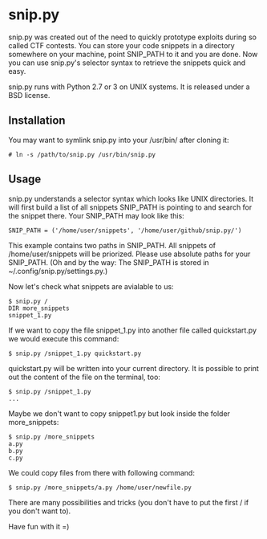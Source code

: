 snip.py
=======

snip.py was created out of the need to quickly prototype exploits during so called CTF contests.
You can store your code snippets in a directory somewhere on your machine, point SNIP\_PATH to
it and you are done. Now you can use snip.py's selector syntax to retrieve the snippets quick
and easy.

snip.py runs with Python 2.7 or 3 on UNIX systems. It is released under a BSD license.

Installation
------------

You may want to symlink snip.py into your /usr/bin/ after cloning it:

	# ln -s /path/to/snip.py /usr/bin/snip.py

Usage
-----

snip.py understands a selector syntax which looks like UNIX directories. It will first build a
list of all snippets SNIP\_PATH is pointing to and search for the snippet there. Your SNIP\_PATH
may look like this:

	SNIP_PATH = ('/home/user/snippets', '/home/user/github/snip.py/')

This example contains two paths in SNIP\_PATH. All snippets of /home/user/snippets will be
priorized. Please use absolute paths for your SNIP\_PATH. (Oh and by the way: The SNIP\_PATH is
stored in ~/.config/snip.py/settings.py.)

Now let's check what snippets are avialable to us:

	$ snip.py /
	DIR more_snippets
	snippet_1.py

If we want to copy the file snippet\_1.py into another file called quickstart.py we would execute
this command:

	$ snip.py /snippet_1.py quickstart.py

quickstart.py will be written into your current directory. It is possible to print out the content
of the file on the terminal, too:

	$ snip.py /snippet_1.py
	...

Maybe we don't want to copy snippet1.py but look inside the folder more\_snippets:

	$ snip.py /more_snippets
	a.py
	b.py
	c.py

We could copy files from there with following command:

	$ snip.py /more_snippets/a.py /home/user/newfile.py

There are many possibilities and tricks (you don't have to put the first / if you don't want to).

Have fun with it =)
